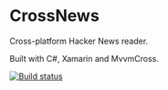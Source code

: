 # CrossNews

Cross-platform Hacker News reader.

Built with C#, Xamarin and MvvmCross.

[![Build status](https://kip.visualstudio.com/CrossNews/_apis/build/status/CrossNews%20CI)](https://kip.visualstudio.com/CrossNews/_build/latest?definitionId=15)